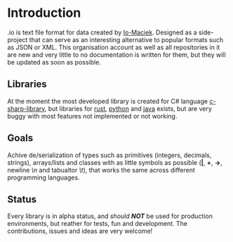 # Introduction
.io is text file format for data created by [Io-Maciek](https://github.com/Io-Maciek). Designed as a side-project that can serve as an interesting alternative to popular formats such as JSON or XML. This organisation account as well as all repositories in it are new and very little to no documentation is written for them, but they will be updated as soon as possible.

## Libraries
At the moment the most developed library is created for C# language [c-sharp-library](https://github.com/IoDeSer/c-sharp-library), but libraries for [rust](https://github.com/IoDeSer/rust-library), [python](https://github.com/IoDeSer/python-library) and [java](https://github.com/IoDeSer/java-library) exists, but are very buggy with most features not implemented or not working.

## Goals
Achive de/serialization of types such as primitives (integers, decimals, strings), arrays/lists and classes with as little symbols as possible (**|**, **+**, **->**, newline *\n* and tabualtor *\t*), that works the same across different programming languages.

## Status
Every library is in alpha status, and *should* ***NOT*** be used for production environments, but reather for tests, fun and development. The contributions, issues and ideas are very welcome!
